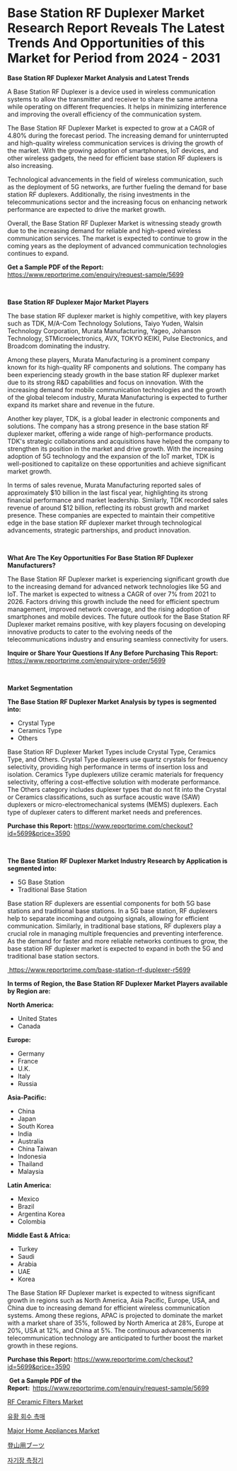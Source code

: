 <p><h1>Base Station RF Duplexer Market Research Report Reveals The Latest Trends And Opportunities of this Market for Period from 2024 - 2031</h1></p><p><strong>Base Station RF Duplexer Market Analysis and Latest Trends</strong></p>
<p><p>A Base Station RF Duplexer is a device used in wireless communication systems to allow the transmitter and receiver to share the same antenna while operating on different frequencies. It helps in minimizing interference and improving the overall efficiency of the communication system.</p><p>The Base Station RF Duplexer Market is expected to grow at a CAGR of 4.80% during the forecast period. The increasing demand for uninterrupted and high-quality wireless communication services is driving the growth of the market. With the growing adoption of smartphones, IoT devices, and other wireless gadgets, the need for efficient base station RF duplexers is also increasing.</p><p>Technological advancements in the field of wireless communication, such as the deployment of 5G networks, are further fueling the demand for base station RF duplexers. Additionally, the rising investments in the telecommunications sector and the increasing focus on enhancing network performance are expected to drive the market growth.</p><p>Overall, the Base Station RF Duplexer Market is witnessing steady growth due to the increasing demand for reliable and high-speed wireless communication services. The market is expected to continue to grow in the coming years as the deployment of advanced communication technologies continues to expand.</p></p>
<p><strong>Get a Sample PDF of the Report:&nbsp;</strong> <a href="https://www.reportprime.com/enquiry/request-sample/5699">https://www.reportprime.com/enquiry/request-sample/5699</a></p>
<p>&nbsp;</p>
<p><strong>Base Station RF Duplexer Major Market Players</strong></p>
<p><p>The base station RF duplexer market is highly competitive, with key players such as TDK, M/A-Com Technology Solutions, Taiyo Yuden, Walsin Technology Corporation, Murata Manufacturing, Yageo, Johanson Technology, STMicroelectronics, AVX, TOKYO KEIKI, Pulse Electronics, and Broadcom dominating the industry. </p><p>Among these players, Murata Manufacturing is a prominent company known for its high-quality RF components and solutions. The company has been experiencing steady growth in the base station RF duplexer market due to its strong R&D capabilities and focus on innovation. With the increasing demand for mobile communication technologies and the growth of the global telecom industry, Murata Manufacturing is expected to further expand its market share and revenue in the future.</p><p>Another key player, TDK, is a global leader in electronic components and solutions. The company has a strong presence in the base station RF duplexer market, offering a wide range of high-performance products. TDK's strategic collaborations and acquisitions have helped the company to strengthen its position in the market and drive growth. With the increasing adoption of 5G technology and the expansion of the IoT market, TDK is well-positioned to capitalize on these opportunities and achieve significant market growth.</p><p>In terms of sales revenue, Murata Manufacturing reported sales of approximately $10 billion in the last fiscal year, highlighting its strong financial performance and market leadership. Similarly, TDK recorded sales revenue of around $12 billion, reflecting its robust growth and market presence. These companies are expected to maintain their competitive edge in the base station RF duplexer market through technological advancements, strategic partnerships, and product innovation.</p></p>
<p>&nbsp;</p>
<p><strong>What Are The Key Opportunities For Base Station RF Duplexer Manufacturers?</strong></p>
<p><p>The Base Station RF Duplexer market is experiencing significant growth due to the increasing demand for advanced network technologies like 5G and IoT. The market is expected to witness a CAGR of over 7% from 2021 to 2026. Factors driving this growth include the need for efficient spectrum management, improved network coverage, and the rising adoption of smartphones and mobile devices. The future outlook for the Base Station RF Duplexer market remains positive, with key players focusing on developing innovative products to cater to the evolving needs of the telecommunications industry and ensuring seamless connectivity for users.</p></p>
<p><strong>Inquire or Share Your Questions If Any Before Purchasing This Report:</strong> <a href="https://www.reportprime.com/enquiry/pre-order/5699">https://www.reportprime.com/enquiry/pre-order/5699</a></p>
<p>&nbsp;</p>
<p><strong>Market Segmentation</strong></p>
<p><strong>The Base Station RF Duplexer Market Analysis by types is segmented into:</strong></p>
<p><ul><li>Crystal Type</li><li>Ceramics Type</li><li>Others</li></ul></p>
<p><p>Base Station RF Duplexer Market Types include Crystal Type, Ceramics Type, and Others. Crystal Type duplexers use quartz crystals for frequency selectivity, providing high performance in terms of insertion loss and isolation. Ceramics Type duplexers utilize ceramic materials for frequency selectivity, offering a cost-effective solution with moderate performance. The Others category includes duplexer types that do not fit into the Crystal or Ceramics classifications, such as surface acoustic wave (SAW) duplexers or micro-electromechanical systems (MEMS) duplexers. Each type of duplexer caters to different market needs and preferences.</p></p>
<p><strong>Purchase this Report:&nbsp;</strong><a href="https://www.reportprime.com/checkout?id=5699&price=3590">https://www.reportprime.com/checkout?id=5699&price=3590</a></p>
<p>&nbsp;</p>
<p><strong>The Base Station RF Duplexer Market Industry Research by Application is segmented into:</strong></p>
<p><ul><li>5G Base Station</li><li>Traditional Base Station</li></ul></p>
<p><p>Base station RF duplexers are essential components for both 5G base stations and traditional base stations. In a 5G base station, RF duplexers help to separate incoming and outgoing signals, allowing for efficient communication. Similarly, in traditional base stations, RF duplexers play a crucial role in managing multiple frequencies and preventing interference. As the demand for faster and more reliable networks continues to grow, the base station RF duplexer market is expected to expand in both the 5G and traditional base station sectors.</p></p>
<p><a href="https://www.reportprime.com/base-station-rf-duplexer-r5699">&nbsp;https://www.reportprime.com/base-station-rf-duplexer-r5699</a></p>
<p><strong>In terms of Region, the Base Station RF Duplexer Market Players available by Region are:</strong></p>
<p>
    <p> <strong> North America: </strong>
        <ul>
            <li>United States</li>
            <li>Canada</li>
        </ul>
        </p> 
    <p> <strong> Europe: </strong>
        <ul>
            <li>Germany</li>
            <li>France</li>
            <li>U.K.</li>
            <li>Italy</li>
            <li>Russia</li>
        </ul>
        </p> 
    <p> <strong> Asia-Pacific: </strong>
        <ul>
            <li>China</li>
            <li>Japan</li>
            <li>South Korea</li>
            <li>India</li>
            <li>Australia</li>
            <li>China Taiwan</li>
            <li>Indonesia</li>
            <li>Thailand</li>
            <li>Malaysia</li>
        </ul>
        </p> 
    <p> <strong> Latin America: </strong>
        <ul>
            <li>Mexico</li>
            <li>Brazil</li>
            <li>Argentina Korea</li>
            <li>Colombia</li>
        </ul>
        </p> 
    <p> <strong> Middle East & Africa: </strong>
        <ul>
            <li>Turkey</li>
            <li>Saudi</li>
            <li>Arabia</li>
            <li>UAE</li>
            <li>Korea</li>
        </ul>
    </p>
    </p>
<p><p>The Base Station RF Duplexer market is expected to witness significant growth in regions such as North America, Asia Pacific, Europe, USA, and China due to increasing demand for efficient wireless communication systems. Among these regions, APAC is projected to dominate the market with a market share of 35%, followed by North America at 28%, Europe at 20%, USA at 12%, and China at 5%. The continuous advancements in telecommunication technology are anticipated to further boost the market growth in these regions.</p></p>
<p><strong>Purchase this Report: </strong><a href="https://www.reportprime.com/checkout?id=5699&price=3590">https://www.reportprime.com/checkout?id=5699&price=3590</a></p>
<p>&nbsp;<strong>Get a Sample PDF of the Report:&nbsp;&nbsp;</strong><a href="https://www.reportprime.com/enquiry/request-sample/5699">https://www.reportprime.com/enquiry/request-sample/5699</a></p>
<p><strong></strong></p>
<p><p><a href="https://github.com/RyleeBauch2023/Market-Research-Report-List-1/blob/main/rf-ceramic-filters-market.md">RF Ceramic Filters Market</a></p><p><a href="https://medium.com/@thib_harou/%ED%99%A9%ED%99%A9%ED%9A%8C%EC%88%98-%EC%B4%89%EB%A7%A4-%EC%8B%9C%EC%9E%A5-%EA%B2%BD%EC%9F%81-%EB%B6%84%EC%84%9D-%EC%8B%9C%EC%9E%A5-%EB%8F%99%ED%96%A5-%EB%B0%8F-2031%EB%85%84%EA%B9%8C%EC%A7%80%EC%9D%98-%EC%98%88%EC%B8%A1-6c6bb8a382f8">유황 회수 촉매</a></p><p><a href="https://www.linkedin.com/pulse/major-home-appliances-market-exploring-share-trends-future-growth-t4ydf">Major Home Appliances Market</a></p><p><a href="https://medium.com/@mt14785/%E7%99%BB%E5%B1%B1%E3%83%96%E3%83%BC%E3%83%84%E5%B8%82%E5%A0%B4%E3%81%AE%E8%A6%8B%E9%80%9A%E3%81%97-%E7%94%A3%E6%A5%AD%E6%A6%82%E8%A6%81%E3%81%A8%E4%BA%88%E6%B8%AC-2024%E5%B9%B4%E3%81%8B%E3%82%892031%E5%B9%B4-b9edb69dc210">登山用ブーツ</a></p><p><a href="https://github.com/AidenReinger/Market-Research-Report-List-1/blob/main/343820670906.md">자기장 측정기</a></p></p>